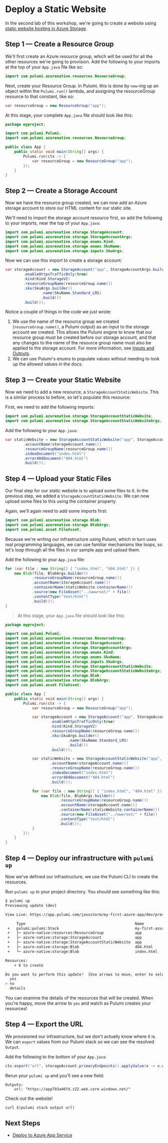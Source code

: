 # Deploy a Static Website

In the second lab of this workshop, we're going to create a website using [static website hosting in Azure Storage](https://docs.microsoft.com/en-us/azure/storage/blobs/storage-blob-static-website).

## Step 1 &mdash; Create a Resource Group

We'll first create an Azure resource group, which will be used for all the other resources we're going to provision. Add the following to your imports at the top of your `App.java` file like so:

```java
import com.pulumi.azurenative.resources.ResourceGroup;
```

Next, create your Resource Group. In Pulumi, this is done by `new`-ing up an object within the `Pulumi.run()` lambda, and assigning the resourceGroup resource to that constant, like so:

```java
var resourceGroup = new ResourceGroup("app");
```

At this stage, your complete `App.java` file should look like this:

```java
package myproject;

import com.pulumi.Pulumi;
import com.pulumi.azurenative.resources.ResourceGroup;

public class App {
    public static void main(String[] args) {
        Pulumi.run(ctx -> {
            var resourceGroup = new ResourceGroup("app");
        });
    }
}
```

## Step 2 &mdash; Create a Storage Account

Now we have the resource group created, we can now add an Azure storage account to store our HTML content for our static site.

We'll need to import the storage account resource first, so add the following to your imports, near the top of your `App.java`:

```java
import com.pulumi.azurenative.storage.StorageAccount;
import com.pulumi.azurenative.storage.StorageAccountArgs;
import com.pulumi.azurenative.storage.enums.Kind;
import com.pulumi.azurenative.storage.enums.SkuName;
import com.pulumi.azurenative.storage.inputs.SkuArgs;
```

Now we can use this import to create a storage account:

```java
var storageAccount = new StorageAccount("app", StorageAccountArgs.builder()
        .enableHttpsTrafficOnly(true)
        .kind(Kind.StorageV2)
        .resourceGroupName(resourceGroup.name())
        .sku(SkuArgs.builder()
                .name(SkuName.Standard_LRS)
                .build())
        .build());
```

Notice a couple of things in the code we just wrote:

1. We use the name of the resource group we created (`resourceGroup.name()`, a Pulumi output) as an input to the storage account we created. This allows the Pulumi engine to know that our resource group must be created before our storage account, and that any changes to the name of the resource group name must also be applied to the storage account. For more information, see [Inputs and Outputs](https://www.pulumi.com/docs/intro/concepts/inputs-outputs/).
1. We can use Pulumi's enums to populate values without needing to look up the allowed values in the docs.

## Step 3 &mdash; Create your Static Website

Now we need to add a new resource, a `StorageAccountStaticWebsite`. This is a similar process to before, so let's populate this resource:

First, we need to add the following imports:

```java
import com.pulumi.azurenative.storage.StorageAccountStaticWebsite;
import com.pulumi.azurenative.storage.StorageAccountStaticWebsiteArgs;
```

Add the following to your `App.java`:

```java
var staticWebsite = new StorageAccountStaticWebsite("app", StorageAccountStaticWebsiteArgs.builder()
        .accountName(storageAccount.name())
        .resourceGroupName(resourceGroup.name())
        .indexDocument("index.html")
        .error404Document("404.html")
        .build());
```

## Step 4 &mdash; Upload your Static Files

Our final step for our static website is to upload some files to it. In the previous step, we added a `StorageAccountStaticWebsite`. We can now upload some files to this using the container property.

Again, we'll again need to add some imports first:

```java
import com.pulumi.azurenative.storage.Blob;
import com.pulumi.azurenative.storage.BlobArgs;
import com.pulumi.asset.FileAsset;
```

Because we're writing our infrastructure using Pulumi, which in turn uses real programming languages, we can use familiar mechanisms like loops, so let's loop through all the files in our sample app and upload them.

Add the following to your `App.java` file:

```java
for (var file : new String[] { "index.html", "404.html" }) {
    new Blob(file, BlobArgs.builder()
            .resourceGroupName(resourceGroup.name())
            .accountName(storageAccount.name())
            .containerName(staticWebsite.containerName())
            .source(new FileAsset("../wwwroot/" + file))
            .contentType("text/html")
            .build());
}
```

> At this stage, your `App.java` file should look like this:

```java
package myproject;

import com.pulumi.Pulumi;
import com.pulumi.azurenative.resources.ResourceGroup;
import com.pulumi.azurenative.storage.StorageAccount;
import com.pulumi.azurenative.storage.StorageAccountArgs;
import com.pulumi.azurenative.storage.enums.Kind;
import com.pulumi.azurenative.storage.enums.SkuName;
import com.pulumi.azurenative.storage.inputs.SkuArgs;
import com.pulumi.azurenative.storage.StorageAccountStaticWebsite;
import com.pulumi.azurenative.storage.StorageAccountStaticWebsiteArgs;
import com.pulumi.azurenative.storage.Blob;
import com.pulumi.azurenative.storage.BlobArgs;
import com.pulumi.asset.FileAsset;

public class App {
    public static void main(String[] args) {
        Pulumi.run(ctx -> {
            var resourceGroup = new ResourceGroup("app");

            var storageAccount = new StorageAccount("app", StorageAccountArgs.builder()
                    .enableHttpsTrafficOnly(true)
                    .kind(Kind.StorageV2)
                    .resourceGroupName(resourceGroup.name())
                    .sku(SkuArgs.builder()
                            .name(SkuName.Standard_LRS)
                            .build())
                    .build());

            var staticWebsite = new StorageAccountStaticWebsite("app", StorageAccountStaticWebsiteArgs.builder()
                    .accountName(storageAccount.name())
                    .resourceGroupName(resourceGroup.name())
                    .indexDocument("index.html")
                    .error404Document("404.html")
                    .build());

            for (var file : new String[] { "index.html", "404.html" }) {
                new Blob(file, BlobArgs.builder()
                        .resourceGroupName(resourceGroup.name())
                        .accountName(storageAccount.name())
                        .containerName(staticWebsite.containerName())
                        .source(new FileAsset("../wwwroot/" + file))
                        .contentType("text/html")
                        .build());
            }
        });
    }
}
```

## Step 4 &mdash; Deploy our infrastructure with `pulumi up`

Now we've defined our infrastructure, we use the Pulumi CLI to create the resources.

Run `pulumi up` in your project directory. You should see something like this:

```bash
$ pulumi up
Previewing update (dev)

View Live: https://app.pulumi.com/jaxxstorm/my-first-azure-app/dev/previews/0978b65c-1918-43eb-8969-68540516660c

     Type                                                 Name                    Plan
 +   pulumi:pulumi:Stack                                  my-first-azure-app-dev  create
 +   ├─ azure-native:resources:ResourceGroup              app                     create
 +   ├─ azure-native:storage:StorageAccount               app                     create
 +   ├─ azure-native:storage:StorageAccountStaticWebsite  app                     create
 +   ├─ azure-native:storage:Blob                         404.html                create
 +   └─ azure-native:storage:Blob                         index.html              create

Resources:
    + 6 to create

Do you want to perform this update?  [Use arrows to move, enter to select, type to filter]
  yes
> no
  details
```

You can examine the details of the resources that will be created. When you're happy, move the arrow to `yes` and watch as Pulumi creates your resources!

## Step 4 &mdash; Export the URL

We provisioned our infrastructure, but we don't actually know where it is. We can `export` values from our Pulumi stack so we can see the resolved `Output`.

Add the following to the bottom of your `App.java`:

```java
ctx.export("url", storageAccount.primaryEndpoints().applyValue(x -> x.web()));
```

Rerun your `pulumi up` and you'll see a new field:

```text
Outputs:
    url: "https://app793a46fd.z22.web.core.windows.net/"
```

Check out the website!

```bash
curl $(pulumi stack output url)
```

## Next Steps

* [Deploy to Azure App Service](../lab-03/README.md)
